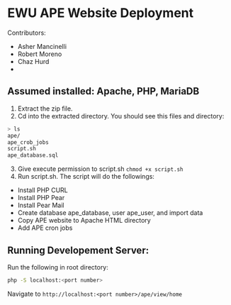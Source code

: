 # EWU APE Website Deployment
Contributors:
- Asher Mancinelli
- Robert Moreno
- Chaz Hurd
-

## Assumed installed: Apache, PHP, MariaDB

1.	Extract the zip file.
2.	Cd into the extracted directory. You should see this files and directory:
```bash
> ls
ape/
ape_crob_jobs
script.sh
ape_database.sql
```

3.	Give execute permission to script.sh
`chmod +x script.sh`
4.	Run script.sh. The script will do the followings:
- Install PHP CURL
- Install PHP Pear
- Install Pear Mail
- Create database ape_database, user ape_user, and import data
- Copy APE website to Apache HTML directory
- Add APE cron jobs

## Running Developement Server:

Run the following in root directory:
```bash
php -S localhost:<port number>
```
Navigate to `http://localhost:<port number>/ape/view/home`
